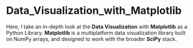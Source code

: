 # Data_Visualization_with_Matplotlib
Here, I take an in-depth look at the __Data Visualization__ with __Matplotlib__ as a Python Library. __Matplotlib__ is a multiplatform data visualization library built on NumPy arrays, and designed to work with the broader __SciPy__ stack.
